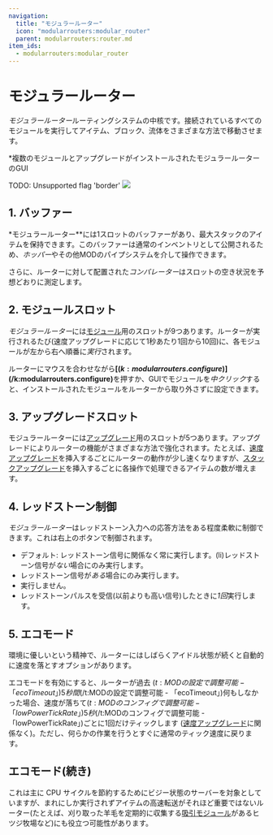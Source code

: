 ```yaml
---
navigation:
  title: "モジュラールーター"
  icon: "modularrouters:modular_router"
  parent: modularrouters:router.md
item_ids:
  - modularrouters:modular_router
---
```


# モジュラールーター

*モジュラールーター*ルーティングシステムの中核です。接続されているすべてのモジュールを実行してアイテム、ブロック、流体をさまざまな方法で移動させます。

*複数のモジュールとアップグレードがインストールされたモジュラールーターのGUI

TODO: Unsupported flag 'border'
![](router_gui.png)

## 1. バッファー

*モジュラールーター**には1スロットのバッファーがあり、最大スタックのアイテムを保持できます。このバッファーは通常のインベントリとして公開されるため、*ホッパー*やその他MODのパイプシステムを介して操作できます。

さらに、ルーターに対して配置された*コンパレーター*はスロットの空き状況を予想どおりに測定します。

## 2. モジュールスロット

*モジュラールーター*には[モジュール](../modules.md)用のスロットが9つあります。ルーターが実行されるたび(速度アップグレードに応じて1秒あたり1回から10回)に、各モジュールが左から右へ順番に*実行*されます。

ルーターにマウスを合わせながら<Color id="dark_red">**[$(k:modularrouters.configure)]$(/k:modularrouters.configure)**</Color>を押すか、GUIでモジュールを*中クリック*すると、インストールされたモジュールをルーターから取り外さずに設定できます。

## 3. アップグレードスロット

モジュラールーターには[アップグレード](../upgrades.md)用のスロットが5つあります。アップグレードによりルーターの機能がさまざまな方法で強化されます。たとえば、[速度アップグレード](../speed.md)を挿入するごとにルーターの動作が少し速くなりますが、[スタックアップグレード](../stack.md)を挿入するごとに各操作で処理できるアイテムの数が増えます。

## 4. レッドストーン制御

*モジュラールーター*はレッドストーン入力への応答方法をあ​​る程度柔軟に制御できます。これは右上のボタンで制御されます。
- デフォルト: レッドストーン信号に関係なく常に実行します。(li)レッドストーン信号が*ない*場合にのみ実行します。
- レッドストーン信号が*ある*場合にのみ実行します。
- 実行しません。
- レッドストーンパルスを受信(以前よりも高い信号)したときに*1回*実行します。

## 5. エコモード

環境に優しいという精神で、ルーターにはしばらくアイドル状態が続くと自動的に速度を落とすオプションがあります。

エコモードを有効にすると、ルーターが過去 <Color hex="#880">$(t:MODの設定で調整可能 - 「ecoTimeout」)5秒間$(/t:MODの設定で調整可能 - 「ecoTimeout」)</Color>何もしなかった場合、速度が落ちて<Color hex="#880">$(t:MODのコンフィグで調整可能 - 「lowPowerTickRate」)5秒$(/t:MODのコンフィグで調整可能 - 「lowPowerTickRate」)</Color>ごとに1回だけティックします ([速度アップグレード](../speed.md)に関係なく)。ただし、何らかの作業を行うとすぐに通常のティック速度に戻ります。

## エコモード(続き)

これは主に CPU サイクルを節約するためにビジー状態のサーバーを対象としていますが、まれにしか実行されずアイテムの高速転送がそれほど重要ではないルーター(たとえば、刈り取った羊毛を定期的に収集する[吸引モジュール](../vacuum.md)があるヒツジ牧場など)にも役立つ可能性があります。



<Recipe id="modularrouters:modular_router" />

